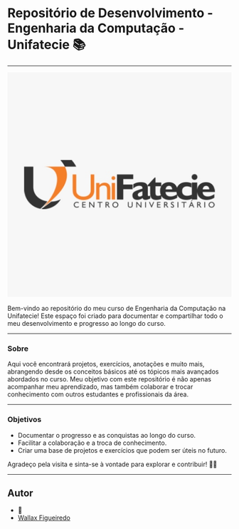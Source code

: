 # Repositório de Desenvolvimento - Engenharia da Computação - Unifatecie 📚

---

![logo Unifatecie](./img-unifatecie.png)

Bem-vindo ao repositório do meu curso de Engenharia da Computação na Unifatecie! Este espaço foi criado para documentar e compartilhar todo o meu desenvolvimento e progresso ao longo do curso.

---

### Sobre
Aqui você encontrará projetos, exercícios, anotações e muito mais, abrangendo desde os conceitos básicos até os tópicos mais avançados abordados no curso. Meu objetivo com este repositório é não apenas acompanhar meu aprendizado, mas também colaborar e trocar conhecimento com outros estudantes e profissionais da área.

---

### Objetivos
- Documentar o progresso e as conquistas ao longo do curso.
- Facilitar a colaboração e a troca de conhecimento.
- Criar uma base de projetos e exercícios que podem ser úteis no futuro.

Agradeço pela visita e sinta-se à vontade para explorar e contribuir! 🚀🚀

---

## Autor

- 🦁
- [Wallax Figueiredo](https://www.linkedin.com/in/wallax-figueiredo-41116b285/)
